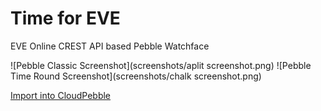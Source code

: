 # Time for EVE
EVE Online CREST API based Pebble Watchface

![Pebble Classic Screenshot](screenshots/aplit screenshot.png)
![Pebble Time Round Screenshot](screenshots/chalk screenshot.png)

[Import into CloudPebble](https://cloudpebble.net/ide/import/github/batstyx/time-for-eve/)
